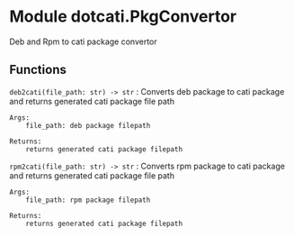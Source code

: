 Module dotcati.PkgConvertor
===========================
Deb and Rpm to cati package convertor

Functions
---------

    
`deb2cati(file_path: str) ‑> str`
:   Converts deb package to cati package and returns generated cati package file path
    
    Args:
        file_path: deb package filepath
    
    Returns:
        returns generated cati package filepath

    
`rpm2cati(file_path: str) ‑> str`
:   Converts rpm package to cati package and returns generated cati package file path
    
    Args:
        file_path: rpm package filepath
    
    Returns:
        returns generated cati package filepath